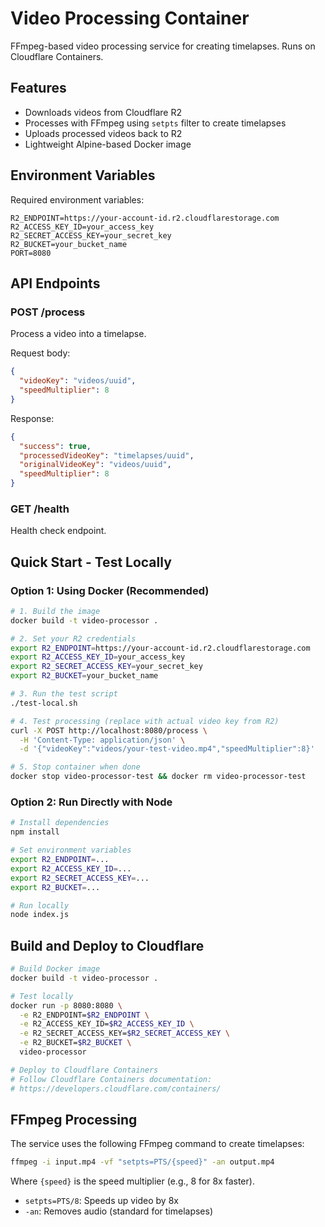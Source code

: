 # Video Processing Container

FFmpeg-based video processing service for creating timelapses. Runs on Cloudflare Containers.

## Features

- Downloads videos from Cloudflare R2
- Processes with FFmpeg using `setpts` filter to create timelapses
- Uploads processed videos back to R2
- Lightweight Alpine-based Docker image

## Environment Variables

Required environment variables:

```
R2_ENDPOINT=https://your-account-id.r2.cloudflarestorage.com
R2_ACCESS_KEY_ID=your_access_key
R2_SECRET_ACCESS_KEY=your_secret_key
R2_BUCKET=your_bucket_name
PORT=8080
```

## API Endpoints

### POST /process

Process a video into a timelapse.

Request body:
```json
{
  "videoKey": "videos/uuid",
  "speedMultiplier": 8
}
```

Response:
```json
{
  "success": true,
  "processedVideoKey": "timelapses/uuid",
  "originalVideoKey": "videos/uuid",
  "speedMultiplier": 8
}
```

### GET /health

Health check endpoint.

## Quick Start - Test Locally

### Option 1: Using Docker (Recommended)

```bash
# 1. Build the image
docker build -t video-processor .

# 2. Set your R2 credentials
export R2_ENDPOINT=https://your-account-id.r2.cloudflarestorage.com
export R2_ACCESS_KEY_ID=your_access_key
export R2_SECRET_ACCESS_KEY=your_secret_key
export R2_BUCKET=your_bucket_name

# 3. Run the test script
./test-local.sh

# 4. Test processing (replace with actual video key from R2)
curl -X POST http://localhost:8080/process \
  -H 'Content-Type: application/json' \
  -d '{"videoKey":"videos/your-test-video.mp4","speedMultiplier":8}'

# 5. Stop container when done
docker stop video-processor-test && docker rm video-processor-test
```

### Option 2: Run Directly with Node

```bash
# Install dependencies
npm install

# Set environment variables
export R2_ENDPOINT=...
export R2_ACCESS_KEY_ID=...
export R2_SECRET_ACCESS_KEY=...
export R2_BUCKET=...

# Run locally
node index.js
```

## Build and Deploy to Cloudflare

```bash
# Build Docker image
docker build -t video-processor .

# Test locally
docker run -p 8080:8080 \
  -e R2_ENDPOINT=$R2_ENDPOINT \
  -e R2_ACCESS_KEY_ID=$R2_ACCESS_KEY_ID \
  -e R2_SECRET_ACCESS_KEY=$R2_SECRET_ACCESS_KEY \
  -e R2_BUCKET=$R2_BUCKET \
  video-processor

# Deploy to Cloudflare Containers
# Follow Cloudflare Containers documentation:
# https://developers.cloudflare.com/containers/
```

## FFmpeg Processing

The service uses the following FFmpeg command to create timelapses:

```bash
ffmpeg -i input.mp4 -vf "setpts=PTS/{speed}" -an output.mp4
```

Where `{speed}` is the speed multiplier (e.g., 8 for 8x faster).

- `setpts=PTS/8`: Speeds up video by 8x
- `-an`: Removes audio (standard for timelapses)
